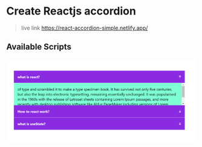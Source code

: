 # Create Reactjs accordion

> live link https://react-accordion-simple.netlify.app/

## Available Scripts

<img src="https://github.com/prokashpul/reactjs-accordion/blob/main/public/accordion.png?raw=true">
